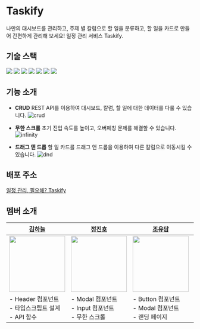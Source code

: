 # Taskify

나만의 대시보드를 관리하고, 주제 별 칼럼으로 할 일을 분류하고, 할 일을 카드로 만들어 간편하게 관리해 보세요! 일정 관리 서비스 Taskify.
<br/>

## 기술 스택

<div> 
<img src="https://img.shields.io/badge/react-61dafb?style=for-the-badge&logo=react&logoColor=white"> 
<img src="https://img.shields.io/badge/typescript-3178C6?style=for-the-badge&logo=typescript&logoColor=white">
<img src="https://img.shields.io/badge/nextjs-000000?style=for-the-badge&logo=nextdotjs&logoColor=white">
<img src="https://img.shields.io/badge/eslint-4B32C3?style=for-the-badge&logo=eslint&logoColor=white">
<img src="https://img.shields.io/badge/prettier-F7B93E?style=for-the-badge&logo=prettier&logoColor=white">
<img src="https://img.shields.io/badge/git-f05032?style=for-the-badge&logo=git&logoColor=white">
<img src="https://img.shields.io/badge/reactquery-FF4154?style=for-the-badge&logo=reactquery&logoColor=white">
</div>

## 기능 소개

- **CRUD**
  REST API를 이용하여 대시보드, 칼럼, 할 일에 대한 데이터를 다룰 수 있습니다.
![crud](https://github.com/harigari/taskify/assets/78120157/17e45398-f905-435d-b84b-8a4106361e53)

- **무한 스크롤**
  초기 진입 속도를 높이고, 오버페칭 문제를 해결할 수 있습니다.
![infinity](https://github.com/harigari/taskify/assets/78120157/7e4e84c8-cf3f-46f1-ba23-e2aba0f8c559)

- **드래그 앤 드롭**
  할 일 카드를 드래그 앤 드롭을 이용하여 다른 칼럼으로 이동시킬 수 있습니다.
![dnd](https://github.com/harigari/taskify/assets/78120157/c1d8e010-ecb4-413d-a3df-65932a35f4c0)

## 배포 주소

[일정 관리, 필요해? Taskify](https://taskify-harigari.vercel.app/)

## 멤버 소개

| [김하늘](https://github.com/han-kimm)                             | [정진호](https://github.com/ayden94)                               | [조유담](https://github.com/youdame)                               | [안지수](https://github.com/An-jisu)                              |
| ----------------------------------------------------------------- | ------------------------------------------------------------------ | ------------------------------------------------------------------ | ----------------------------------------------------------------- |
| <img src="https://avatars.githubusercontent.com/u/78120157?v=4" width=150/> | <img src="https://avatars.githubusercontent.com/u/144667387?v=4" width=150 /> | <img src="https://avatars.githubusercontent.com/u/112458620?v=4" width=150 /> | <img src="https://avatars.githubusercontent.com/u/70849122?v=4" width=150 /> |
| - Header 컴포넌트 <br/> - 타입스크립트 설계 <br/> - API 함수   | - Modal 컴포넌트 <br/> - Input 컴포넌트 <br/> - 무한 스크롤 | - Button 컴포넌트 <br/> - Modal 컴포넌트 <br/> - 랜딩 페이지 | - Chips 컴포넌트 <br/> - Cards 컴포넌트 <br/> - dashboard 페이지 
